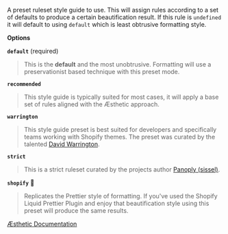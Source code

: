 A preset ruleset style guide to use. This will assign rules according to a set of defaults to produce a certain beautification result. If this rule is `undefined` it will default to using `default` which is least obtrusive formatting style.

**Options**

**`default`** (required)

> This is the **default** and the most unobtrusive. Formatting will use a preservationist based technique with this preset mode.

**`recommended`**

> This style guide is typically suited for most cases, it will apply a base set of rules aligned with the Æsthetic approach.

**`warrington`**

> This style guide preset is best suited for developers and specifically teams working with Shopify themes. The preset was curated by the talented [David Warrington](https://ellodave.dev/).

**`strict`**

> This is a strict ruleset curated by the projects author [Panoply (sissel)](https://github.com/panoply).

**`shopify`** 🤡

> Replicates the Prettier style of formatting. If you've used the Shopify Liquid Prettier Plugin and enjoy that beautification style using this preset will produce the same results.



[Æsthetic Documentation](https://æsthetic.dev/rules/global/preset/)
